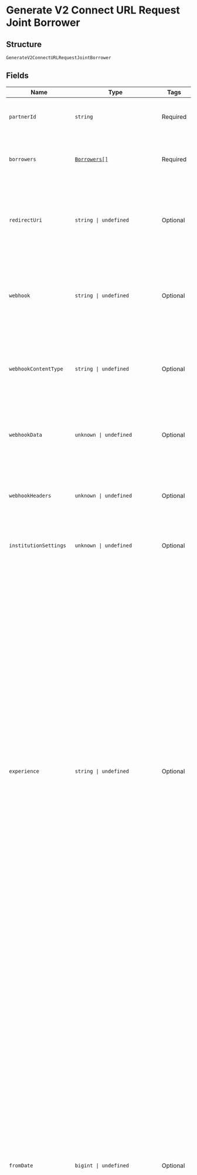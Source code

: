 
# Generate V2 Connect URL Request Joint Borrower

## Structure

`GenerateV2ConnectURLRequestJointBorrower`

## Fields

| Name | Type | Tags | Description |
|  --- | --- | --- | --- |
| `partnerId` | `string` | Required | The partner id you can obtain from your Finicity developer dashboard |
| `borrowers` | [`Borrowers[]`](../../doc/models/borrowers.md) | Required | (MVS) Array of borrowers to pass the primary and joint borrower’s customer and consumer IDs. |
| `redirectUri` | `string \| undefined` | Optional | The url that customers will be redirected to after completing Finicity Connect. <br> *Required unless Connect is embedded inside your application. (iframe)* |
| `webhook` | `string \| undefined` | Optional | The publicly available URL you want to be notified with events as the user progresses through the application. See [Connect Webhook Event](https://docs.finicity.com/connect-webhooks/) for event details. |
| `webhookContentType` | `string \| undefined` | Optional | The Content Type The Webhooks Events Will Be Sent In. Supported Types `application/json` and `application/xml`<br>**Default**: `'application/json'` |
| `webhookData` | `unknown \| undefined` | Optional | Allows additional identifiable information to be inserted into the payload of connect webhook events. See this article for [Details](https://docs.finicity.com/connect-custom-webhook-data-and-headers/). |
| `webhookHeaders` | `unknown \| undefined` | Optional | Allows additional identifiable information to be included as headers of connect webhook event. See this article for [Details](https://docs.finicity.com/connect-custom-webhook-data-and-headers/). |
| `institutionSettings` | `unknown \| undefined` | Optional | Advanced options for configuration of which institutions to display in. See [Institution Settings](https://docs.finicity.com/connect-institution-settings/) |
| `experience` | `string \| undefined` | Optional | The `experience` field allows you to customize: <br> * **Brand**: color and logo <br> * **Icon**: displayed on the Share your data page <br> * **Popular institutions**: displayed on the Bank Search page <br> * **Report**: the credit decisioning report to send when Connect completes. <br> * **MVS modules**: financial, payroll, paystub <br>      <br>**Note**: The Finicity sales engineers (SE) help you set up a default experience for your company when you migrate to Connect 2.0. For each additional experience you create thereafter, they’ll give you a unique ID. See [Generate 2.0 Connect URL APIs](https://docs.finicity.com/migrate-to-connect-web-sdk-2-0/#migrate-connect-web-sdk-1) <br>       <br>**Experience values options**: <br> * **default**: your default experience <br> * **unique ID**: the code for a different experience<br> * **not defined**: If you don’t pass the experience parameter, then Connect’s out of the box default experience (add accounts but no branding) is used, and the MVS modules will not run. <br> |
| `fromDate` | `bigint \| undefined` | Optional | The `fromDate` parameter is used when experiences are associated with a credit decisioning report and any other reports with transaction data. <br> The value is in epoch time and must be 10 digits. **Example**: 1494449017. <br>  <br>If it’s greater than 10 digits, then the `fromDate` is set to the credit decisioning report’s default `fromDate`.<br>  <br>For an experience that generates multiple reports the `fromDate` gets passed to the reports that support it. <br>  <br>However, Connect doesn’t pass this parameter to the following reports: <br> * Pay Statement Extraction Report <br> * VOIE - Paystub (with TXVerify) Report <br>  * Statement Report <br> * Verification of Income Report  <br> * VOIE - Payroll Report  <br> <br>**Note**: this field isn’t used if you’re only collecting transaction data without a report. |
| `reportCustomFields` | [`ReportCustomFields[] \| undefined`](../../doc/models/report-custom-fields.md) | Optional | The `reportCustomFields` parameter is used when experiences are associated with a credit decisioning report. <br>  <br>Designate up to 5 custom fields that you’d like associated with the report when it’s generated. Every custom field consists of three variables: `label`, `value`, and `shown`. The `shown` variable is true or false. <br>* **True**: (default) display the custom field in the PDF report. <br>  <br>* **False**: don’t display the custom field in the PDF report. <br>  <br>For an experience that generates multiple reports, the `reportCustomFields` parameter gets passed to all reports.<br>  <br>All custom fields display in the Reseller Billing endpoint.<br> |
| `singleUseUrl` | `boolean \| undefined` | Optional | **True**: The URL link expires after a Connect session successfully completes. <br> <br> **Note**: When the `singleUseUrl` and the `experience` parameters are passed in the same call, the `singleUseUrl` value overrides the `singleUseUrl` value configured in the `experience` parameter. |
| `optionalConsumerInfo` | [`OptionalConsumerInformation`](../../doc/models/optional-consumer-information.md) | Required | (MVS-Optional) Used to pre-populate the consumer’s SSN so the customer only enters the last 4-digits on the Find employment records page at the beginning of the MVS payroll module in a Connect experience. <br> <br> If not used, the consumer’s full SSN must be entered to search for their employment records. |

## Example (as JSON)

```json
{
  "partnerId": "1445585709680",
  "borrowers": {
    "customerId": "1005061234",
    "consumerId": "1973f901305e2ab3ba8840f411f6b057",
    "type": null
  },
  "optionalConsumerInfo": {
    "ssn": "123412134"
  }
}
```

